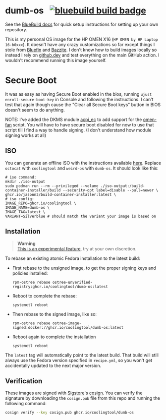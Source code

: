 # dumb-os &nbsp; [![bluebuild build badge](https://github.com/coolingtool/dumb-os/actions/workflows/build.yml/badge.svg)](https://github.com/coolingtool/dumb-os/actions/workflows/build.yml)

See the [BlueBuild docs](https://blue-build.org/how-to/setup/) for quick setup instructions for setting up your own repository.

This is my personal OS image for the HP OMEN X16 (`HP OMEN by HP Laptop 16-b0xxx`).
It doesn't have any crazy customizations so far except things I stole from [Bluefin](https://projectbluefin.io/) and [Bazzite](https://bazzite.gg/).
I don't know how to build images locally so instead I rely on [github.dev](https://github.dev/CoolingTool/dumb-os) and test everything on the main GitHub action.
I wouldn't recommend running this image yourself.

# Secure Boot
It was as easy as having Secure Boot enabled in the bios, running `ujust enroll-secure-boot-key` in Console and following the instructions.
I can't test that again though cause the "Clear all Secure Boot keys" button in BIOS doesn't seem to do anything.

NOTE: I've added the DKMS module [acpi_ec](https://github.com/saidsay-so/acpi_ec) to add support for the [omen-fan](https://github.com/alou-S/omen-fan) script. You will have to have secure boot disabled for now to use that script till I find a way to handle signing. (I don't understand how module signing works at all)

## ISO

You can generate an offline ISO with the instructions available [here](https://blue-build.org/learn/universal-blue/#fresh-install-from-an-iso). Replace `octocat` with `coolingtool` and `weird-os` with `dumb-os`. It should look like this:
```
# iso command:
mkdir ./iso-output
sudo podman run --rm --privileged --volume ./iso-output:/build-container-installer/build --security-opt label=disable --pull=newer \
ghcr.io/jasonn3/build-container-installer:latest \
# iso config:
IMAGE_REPO=ghcr.io/coolingtool \
IMAGE_NAME=dumb-os \
IMAGE_TAG=latest \
VARIANT=Silverblue # should match the variant your image is based on
```

## Installation

> **Warning**  
> [This is an experimental feature](https://www.fedoraproject.org/wiki/Changes/OstreeNativeContainerStable), try at your own discretion.

To rebase an existing atomic Fedora installation to the latest build:

- First rebase to the unsigned image, to get the proper signing keys and policies installed:
  ```
  rpm-ostree rebase ostree-unverified-registry:ghcr.io/coolingtool/dumb-os:latest
  ```
- Reboot to complete the rebase:
  ```
  systemctl reboot
  ```
- Then rebase to the signed image, like so:
  ```
  rpm-ostree rebase ostree-image-signed:docker://ghcr.io/coolingtool/dumb-os:latest
  ```
- Reboot again to complete the installation
  ```
  systemctl reboot
  ```

The `latest` tag will automatically point to the latest build. That build will still always use the Fedora version specified in `recipe.yml`, so you won't get accidentally updated to the next major version.

## Verification

These images are signed with [Sigstore](https://www.sigstore.dev/)'s [cosign](https://github.com/sigstore/cosign). You can verify the signature by downloading the `cosign.pub` file from this repo and running the following command:

```bash
cosign verify --key cosign.pub ghcr.io/coolingtool/dumb-os
```
